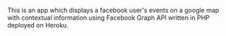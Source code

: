This is an app which displays a facebook user's events on a google map with contextual information using Facebook Graph API written in PHP deployed on Heroku.
